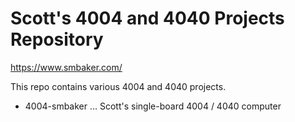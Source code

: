 # Scott's 4004 and 4040 Projects Repository

https://www.smbaker.com/

This repo contains various 4004 and 4040 projects.

* 4004-smbaker ... Scott's single-board 4004 / 4040 computer
